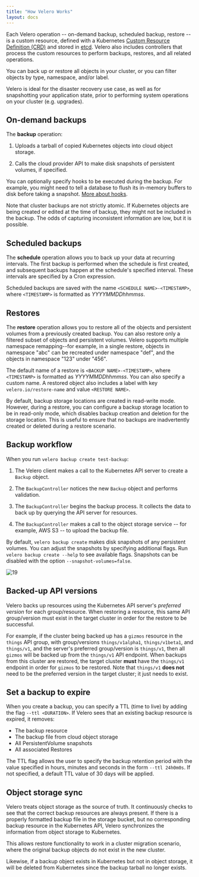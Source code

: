 ```yaml
---
title: "How Velero Works"
layout: docs
---
```


Each Velero operation -- on-demand backup, scheduled backup, restore -- is a custom resource, defined with a Kubernetes [Custom Resource Definition (CRD)][20] and stored in [etcd][22]. Velero also includes controllers that process the custom resources to perform backups, restores, and all related operations.

You can back up or restore all objects in your cluster, or you can filter objects by type, namespace, and/or label.

Velero is ideal for the disaster recovery use case, as well as for snapshotting your application state, prior to performing system operations on your cluster (e.g. upgrades).

## On-demand backups

The **backup** operation:

1. Uploads a tarball of copied Kubernetes objects into cloud object storage.

1. Calls the cloud provider API to make disk snapshots of persistent volumes, if specified.

You can optionally specify hooks to be executed during the backup. For example, you might
need to tell a database to flush its in-memory buffers to disk before taking a snapshot. [More about hooks][10].

Note that cluster backups are not strictly atomic. If Kubernetes objects are being created or edited at the time of backup, they might not be included in the backup. The odds of capturing inconsistent information are low, but it is possible.

## Scheduled backups

The **schedule** operation allows you to back up your data at recurring intervals. The first backup is performed when the schedule is first created, and subsequent backups happen at the schedule's specified interval. These intervals are specified by a Cron expression.

Scheduled backups are saved with the name `<SCHEDULE NAME>-<TIMESTAMP>`, where `<TIMESTAMP>` is formatted as *YYYYMMDDhhmmss*.

## Restores

The **restore** operation allows you to restore all of the objects and persistent volumes from a previously created backup. You can also restore only a filtered subset of objects and persistent volumes. Velero supports multiple namespace remapping--for example, in a single restore, objects in namespace "abc" can be recreated under namespace "def", and the objects in namespace "123" under "456".

The default name of a restore is `<BACKUP NAME>-<TIMESTAMP>`, where `<TIMESTAMP>` is formatted as *YYYYMMDDhhmmss*. You can also specify a custom name. A restored object also includes a label with key `velero.io/restore-name` and value `<RESTORE NAME>`.

By default, backup storage locations are created in read-write mode. However, during a restore, you can configure a backup storage location to be in read-only mode, which disables backup creation and deletion for the storage location. This is useful to ensure that no backups are inadvertently created or deleted during a restore scenario.

## Backup workflow

When you run `velero backup create test-backup`:

1. The Velero client makes a call to the Kubernetes API server to create a `Backup` object.

1. The `BackupController` notices the new `Backup` object and performs validation.

1. The `BackupController` begins the backup process. It collects the data to back up by querying the API server for resources.

1. The `BackupController` makes a call to the object storage service -- for example, AWS S3 -- to upload the backup file.

By default, `velero backup create` makes disk snapshots of any persistent volumes. You can adjust the snapshots by specifying additional flags. Run `velero backup create --help` to see available flags. Snapshots can be disabled with the option `--snapshot-volumes=false`.

![19]

## Backed-up API versions

Velero backs up resources using the Kubernetes API server's *preferred version* for each group/resource. When restoring a resource, this same API group/version must exist in the target cluster in order for the restore to be successful.

For example, if the cluster being backed up has a `gizmos` resource in the `things` API group, with group/versions `things/v1alpha1`, `things/v1beta1`, and `things/v1`, and the server's preferred group/version is `things/v1`, then all `gizmos` will be backed up from the `things/v1` API endpoint. When backups from this cluster are restored, the target cluster **must** have the `things/v1` endpoint in order for `gizmos` to be restored. Note that `things/v1` **does not** need to be the preferred version in the target cluster; it just needs to exist.

## Set a backup to expire

When you create a backup, you can specify a TTL (time to live) by adding the flag `--ttl <DURATION>`. If Velero sees that an existing backup resource is expired, it removes:

* The backup resource
* The backup file from cloud object storage
* All PersistentVolume snapshots
* All associated Restores

The TTL flag allows the user to specify the backup retention period with the value specified in hours, minutes and seconds in the form `--ttl 24h0m0s`. If not specified, a default TTL value of 30 days will be applied. 

## Object storage sync

Velero treats object storage as the source of truth. It continuously checks to see that the correct backup resources are always present. If there is a properly formatted backup file in the storage bucket, but no corresponding backup resource in the Kubernetes API, Velero synchronizes the information from object storage to Kubernetes.

This allows restore functionality to work in a cluster migration scenario, where the original backup objects do not exist in the new cluster.

Likewise, if a backup object exists in Kubernetes but not in object storage, it will be deleted from Kubernetes since the backup tarball no longer exists.

[10]: hooks.md
[19]: /docs/v1.4/img/backup-process.png
[20]: https://kubernetes.io/docs/concepts/api-extension/custom-resources/#customresourcedefinitions
[21]: https://kubernetes.io/docs/concepts/api-extension/custom-resources/#custom-controllers
[22]: https://github.com/coreos/etcd

